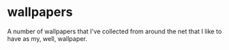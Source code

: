# wallpapers
A number of wallpapers that I've collected from around the net that I like to have as my, well, wallpaper.
